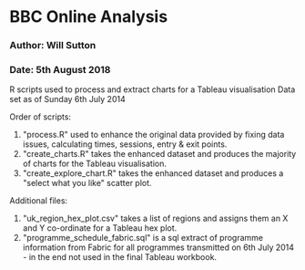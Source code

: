 # BBC Online Analysis
### Author: Will Sutton
### Date: 5th August 2018

R scripts used to process and extract charts for a Tableau visualisation 
Data set as of Sunday 6th July 2014

Order of scripts:
1. "process.R" used to enhance the original data provided by fixing data issues, calculating times, sessions, entry & exit points.
2. "create_charts.R" takes the enhanced dataset and produces the majority of charts for the Tableau visualisation. 
3. "create_explore_chart.R" takes the enhanced dataset and produces a "select what you like" scatter plot.

Additional files:
1. "uk_region_hex_plot.csv" takes a list of regions and assigns them an X and Y co-ordinate for a Tableau hex plot.
2. "programme_schedule_fabric.sql" is a sql extract of programme information from Fabric for all programmes transmitted on 6th July 2014 - in the end not used in the final Tableau workbook.
